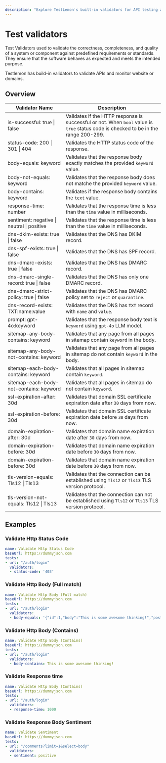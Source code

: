 ```yaml
---
description: "Explore TestLemon's built-in validators for API testing and website monitoring. Learn how to validate responses, check status codes, verify content, and ensure quality with comprehensive validation rules."
---
```


# Test validators

Test Validators used to validate the correctness, completeness, and quality of a system or component against predefined requirements or standards. They ensure that the software behaves as expected and meets the intended purpose.

Testlemon has build-in validators to validate APIs and monitor website or domains.

## Overview

| Validator Name                                       | Description |
| --------                                             | -------     |
| is-successful: true &#124; false                     | Validates if the HTTP response is successful or not. When ```bool``` value is ```true``` status code is checked to be in the range 200-299.|
| status-code: 200 &#124; 301 &#124; 404               | Validates the HTTP status code of the response.|
| body-equals: keyword                                 | Validates that the response body exactly matches the provided ```keyword``` value. |
| body-not-equals: keyword                             | Validates that the response body does not matche the provided ```keyword``` value. |
| body-contains: keyword                               | Validates if the response body contains the ```text``` value.|
| response-time: number                                | Validates that the response time is less than the ```time``` value in milliseconds.|
| sentiment: negative &#124; neutral &#124; positive   | Validates that the response time is less than the ```time``` value in milliseconds.|
| dns-dkim-exists: true &#124; false                   | Validates that the DNS has DKIM record.|
| dns-spf-exists: true &#124; false                    | Validates that the DNS has SPF record.|
| dns-dmarc-exists: true &#124; false                  | Validates that the DNS has DMARC record.|
| dns-dmarc-single-record: true &#124; false           | Validates that the DNS has only one DMARC record.|
| dns-dmarc-strict-policy: true &#124; false           | Validates that the DNS has DMARC policy set to ```reject``` or ```quarantine```.|
| dns-record-exists: TXT:name:value                    | Validates that the DNS has ```TXT``` record with ```name``` and ```value```.|
| prompt: gpt-4o:keyword                               | Validates that the response body text is ```keyword``` using ```gpt-4o``` LLM model.|
| sitemap-any-body-contains: keyword                   | Validates that any page from all pages in sitemap contain ```keyword``` in the body.|
| sitemap-any-body-not-contains: keyword               | Validates that any page from all pages in sitemap do not contain ```keyword``` in the body.|
| sitemap-each-body-contains: keyword                  | Validates that all pages in sitemap contain ```keyword```.|
| sitemap-each-body-not-contains: keyword              | Validates that all pages in sitemap do not contain ```keyword```.|
| ssl-expiration-after: 30d                            | Validates that domain SSL certificate expiration date after ```30``` days from now.|
| ssl-expiration-before: 30d                           | Validates that domain SSL certificate expiration date before ```30``` days from now.|
| domain-expiration-after: 30d                         | Validates that domain name expiration date after ```30``` days from now.|
| domain-expiration-before: 30d                        | Validates that domain name expiration date before ```30``` days from now.|
| domain-expiration-before: 30d                        | Validates that domain name expiration date before ```30``` days from now.|
| tls-version-equals: Tls12 &#124; Tls13               | Validates that the connection can be established using ```Tls12``` or ```Tls13``` TLS version protocol.|
| tls-version-not-equals: Tls12 &#124; Tls13           | Validates that the connection can not be established using ```Tls12``` or ```Tls13``` TLS version protocol.|

## Examples

### Validate Http Status Code
```yaml
name: Validate Http Status Code
baseUrl: https://dummyjson.com
tests:
- url: "/auth/login"
  validators:
  - status-code: '403'
```

### Validate Http Body (Full match)
```yaml
name: Validate Http Body (Full match)
baseUrl: https://dummyjson.com
tests:
- url: "/auth/login"
  validators:
  - body-equals: '{"id":1,"body":"This is some awesome thinking!","postId":100,"user":{"id":63,"username":"eburras1q"}}'
```

### Validate Http Body (Contains)
```yaml
name: Validate Http Body (Contains)
baseUrl: https://dummyjson.com
tests:
- url: "/auth/login"
  validators:
  - body-contains: This is some awesome thinking!
```

### Validate Response time
```yaml
name: Validate Http Body (Contains)
baseUrl: https://dummyjson.com
tests:
- url: "/auth/login"
  validators:
  - response-time: 1000
```

### Validate Response Body Sentiment
```yaml
name: Validate Sentiment
baseUrl: https://dummyjson.com
tests:
- url: "/comments?limit=1&select=body"
  validators:
  - sentiment: positive
```